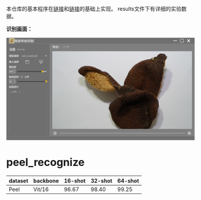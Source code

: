 本仓库的基本程序在[链接](https://github.com/Javacr/PyQt5-YOLOv5)和[链接](https://github.com/linzhiqiu/cross_modal_adaptation)的基础上实现。
results文件下有详细的实验数据。

**识别画面：**

![本地图片](https://github.com/JiaMingZhong2621/peel_recognize/blob/main/main.png)
# peel_recognize
|  dataset   | backbone  | 16-shot   | 32-shot  | 64-shot  | 
|  ----  | ----  |  ----  | ----  |  ----  |
| Peel  | Vit/16 | 96.67|98.40|99.25|
